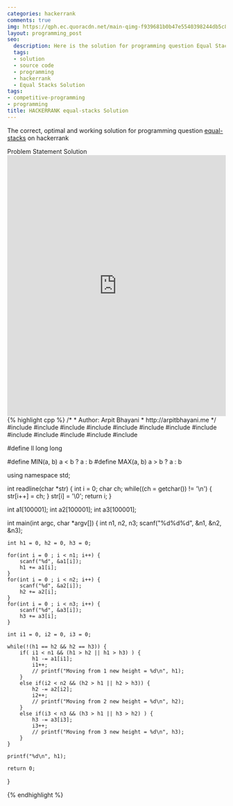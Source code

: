 ```yaml
---
categories: hackerrank
comments: true
img: https://qph.ec.quoracdn.net/main-qimg-f939681b0b47e5540398244db5c8966f?convert_to_webp=true
layout: programming_post
seo:
  description: Here is the solution for programming question Equal Stacks on hackerrank
  tags:
  - solution
  - source code
  - programming
  - hackerrank
  - Equal Stacks Solution
tags:
- competitive-programming
- programming
title: HACKERRANK equal-stacks Solution
---
```

The correct, optimal and working solution for programming question [equal-stacks](https://www.hackerrank.com/challenges/equal-stacks) on hackerrank

<div class="ui secondary pointing large menu">
  <a class="grey item" data-tab="problem-statement">
    Problem Statement
  </a>
  <a class="active item grey" data-tab="solution">
    Solution
  </a>
</div>
<div class="ui bottom attached tab" data-tab="problem-statement">
    <iframe src="https://www.hackerrank.com/challenges/equal-stacks" width="100%" height="600px" style="overflow: scroll; border: none;"></iframe>
</div>
<div class="ui bottom attached active tab" data-tab="solution">
{% highlight cpp %}
/*
 *  Author: Arpit Bhayani
 *  http://arpitbhayani.me
 */
#include <cmath>
#include <cstdio>
#include <cstdlib>
#include <climits>
#include <deque>
#include <iostream>
#include <list>
#include <limits>
#include <map>
#include <queue>
#include <set>
#include <stack>
#include <vector>

#define ll long long

#define MIN(a, b) a < b ? a : b
#define MAX(a, b) a > b ? a : b

using namespace std;

int readline(char *str) {
    int i = 0;
    char ch;
    while((ch = getchar()) != '\n') {
        str[i++] = ch;
    }
    str[i] = '\0';
    return i;
}

int a1[100001];
int a2[100001];
int a3[100001];

int main(int argc, char *argv[]) {
    int n1, n2, n3;
    scanf("%d%d%d", &n1, &n2, &n3);

    int h1 = 0, h2 = 0, h3 = 0;

    for(int i = 0 ; i < n1; i++) {
        scanf("%d", &a1[i]);
        h1 += a1[i];
    }
    for(int i = 0 ; i < n2; i++) {
        scanf("%d", &a2[i]);
        h2 += a2[i];
    }
    for(int i = 0 ; i < n3; i++) {
        scanf("%d", &a3[i]);
        h3 += a3[i];
    }

    int i1 = 0, i2 = 0, i3 = 0;

    while(!(h1 == h2 && h2 == h3)) {
        if( i1 < n1 && (h1 > h2 || h1 > h3) ) {
            h1 -= a1[i1];
            i1++;
            // printf("Moving from 1 new height = %d\n", h1);
        }
        else if(i2 < n2 && (h2 > h1 || h2 > h3)) {
            h2 -= a2[i2];
            i2++;
            // printf("Moving from 2 new height = %d\n", h2);
        }
        else if(i3 < n3 && (h3 > h1 || h3 > h2) ) {
            h3 -= a3[i3];
            i3++;
            // printf("Moving from 3 new height = %d\n", h3);
        }
    }

    printf("%d\n", h1);

    return 0;
}

{% endhighlight %}
</div>
